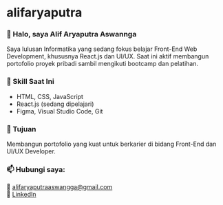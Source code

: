 # alifaryaputra
### 👋 Halo, saya Alif Aryaputra Aswannga

Saya lulusan Informatika yang sedang fokus belajar Front-End Web Development, khususnya React.js dan UI/UX. Saat ini aktif membangun portofolio proyek pribadi sambil mengikuti bootcamp dan pelatihan.

### 🔧 Skill Saat Ini
- HTML, CSS, JavaScript
- React.js (sedang dipelajari)
- Figma, Visual Studio Code, Git

### 🎯 Tujuan
Membangun portofolio yang kuat untuk berkarier di bidang Front-End dan UI/UX Developer.

### 📫 Hubungi saya:
📧 alifaryaputraaswangga@gmail.com  
🔗 [LinkedIn](https://linkedin.com/in/alif-aryaputra-aswangga-987a392a4)
